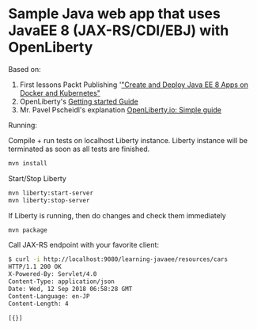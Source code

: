 # Sample Java web app that uses JavaEE 8 (JAX-RS/CDI/EBJ) with OpenLiberty

Based on:
1. First lessons Packt Publishing '["Create and Deploy Java EE 8 Apps on Docker and Kubernetes"](https://www.udemy.com/create-and-deploy-java-ee-8-apps-on-docker-and-kubernetes/)
3. OpenLiberty's [Getting started Guide](https://openliberty.io/guides/getting-started.html)
3. Mr. Pavel Pscheidl's explanation [OpenLiberty.io: Simple guide](https://www.pavel.cool/javaee/ee4j/openliberty-jaxrs/)

Running:

Compile + run tests on localhost Liberty instance. Liberty instance will be terminated as soon as all tests are finished.
```bash
mvn install
```
Start/Stop Liberty

```bash
mvn liberty:start-server
mvn liberty:stop-server
```

If Liberty is running, then do changes and check them immediately
```bash
mvn package
```

Call JAX-RS endpoint with your favorite client:
```bash
$ curl -i http://localhost:9080/learning-javaee/resources/cars
HTTP/1.1 200 OK
X-Powered-By: Servlet/4.0
Content-Type: application/json
Date: Wed, 12 Sep 2018 06:58:28 GMT
Content-Language: en-JP
Content-Length: 4

[{}]
```
